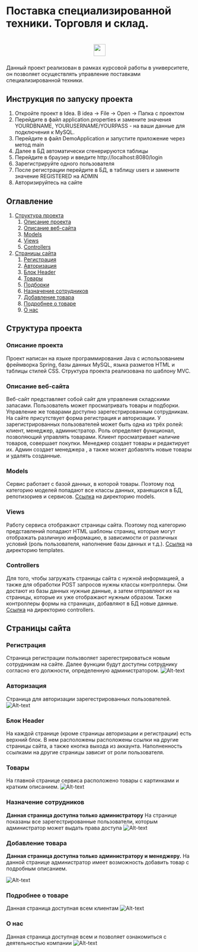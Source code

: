 # Поставка специализированной техники. Торговля и склад.
<h1 align="center"></a> 
<img src="https://github.com/blackcater/blackcater/raw/main/images/Hi.gif" height="32"/></h1>
<h3 align="center"></h3>


Данный проект реализован в рамках курсовой работы в университете, он позволяет осуществлять управление поставками специализированной техники.

##  Инструкция по запуску проекта
1. Откройте проект в Idea. В idea -> File -> Open -> Папка с проектом
2. Перейдите в файл application.properties и замените значения YOURDBNAME, YOURUSERNAME/YOURPASS - на ваши данные для подключения к MySQL.
3. Перейдите в файл DemoApplication и запустите приложение через метод main
4. Далее в БД автоматически сгенерируются таблицы
5. Перейдите в браузер и введите http://localhost:8080/login
6. Зарегистрируйте одного пользователя
7. После регистрации перейдите в БД, в таблицу users и замените значение REGISTERED на ADMIN
8. Авторизируйтесь на сайте

## Оглавление

1. [Структура проекта](#Структура-проекта)
   1. [Описание проекта](#Описание-проекта)
   2. [Описание веб-сайта](#Описание-веб-сайта)
   3. [Models](#Models)
   4. [Views](#Views)
   5. [Controllers](#Controllers)
2. [Страницы сайта](#Страницы-сайта)
   1. [Регистрация](#Регистрация)
   2. [Авторизация](#Авторизация)
   3. [Блок Header ](#Блок-Header)
   4. [Товары](#Товары)
   5. [Подборки](#Подборки)
   6. [Назначение сотрудников](#Назначение-сотрудников)
   7. [Добавление товара](#Добавление-товара)
   8. [Подробнее о товаре](#Подробнее-о-товаре)
   9. [О нас](#О-нас)

## Структура проекта
 
### Описание проекта
Проект написан на языке программирования Java с использованием фреймворка 
Spring, базы данных MySQL, языка разметов HTML и таблицы стилей CSS. 
Структура проекта реализована по шаблону MVC. 
### Описание веб-сайта
Веб-сайт представляет собой сайт для управления складскими запасами. Пользователь может 
просматривать товары и подборки. Управление же товарами доступно
зарегестрированным сотрудникам. На сайте присутствует форма
регистрация и авторизации. У 
зарегистрированных пользователей может быть одна из 
трёх ролей: клиент, менеджер, администратор.
Роль определяет функционал, позволяющий управлять товарами. 
Клиент просматривает наличие товаров, совершает покупки.
Менеджер создает товары и редактирует их.
Админ создает менеджера , а также может 
добавлять новые товары и удалять созданные.
### Models
Сервис работает с базой данных, в которой товары. Поэтому под категорию моделей
попадают все классы данных, 
хранящихся в БД, репотизориев и сервисов. 
[Ссылка](https://github.com/nikitarnsns22/speq/tree/main/src/main/java/com/speq/blog/models) 
на директорию models. 
### Views
Работу сервиса отображают страницы сайта. Поэтому под 
категорию представлений попадают HTML шаблоны страниц,
которые могут отображать различную информацию, в 
зависимости от различных условий (роль пользователя, 
наполнение базы данных и т.д.).
[Ссылка](https://github.com/nikitarnsns22/speq/tree/main/src/main/java/com/speq/blog/repositories)
на директорию templates.
### Controllers
Для того, чтобы загружать страницы сайта с нужной 
информацией, а также для обработки POST запросов 
нужны классы контроллеры. Они достают из
базы данных нужные данные, а затем отправляют их на страницы, 
которые их уже отображают нужным образом. Также 
контроллеры формы на страницах, добавляют в БД новые
данные.
[Ссылка](https://github.com/nikitarnsns22/speq/tree/main/src/main/java/com/speq/blog/controllers)
на директорию controllers.
## Страницы сайта
### Регистрация
Страница регистрации пользволяет зарегестрироваться новым сотрудникам на сайте. 
Далее функции будут доступны сотруднику согласно его должности, 
определенную администратором.
![Alt-text](https://github.com/nikitarnsns22/speq/blob/main/.mvn/wrapper/рег1.jpg)
### Авторизация
Страница для авторизации зарегестрированных пользователей.
![Alt-text](https://github.com/nikitarnsns22/speq/blob/main/.mvn/wrapper/рег.jpg)
### Блок Header 
На каждой странице (кроме страницы авторизации и регистрации) есть 
верхний блок. В нем расположены расположены ссылки на другие страницы сайта,
а также кнопка выхода из аккаунта. Наполненность ссылками на другие страницы 
зависит от роли пользователя.
### Товары
На главной странице сервиса расположено товары с картинками и кратким описанием.
![Alt-text](https://github.com/nikitarnsns22/speq/blob/main/.mvn/wrapper/глав.jpg)

### Назначение сотрудников
**Данная страница доступна только администратору**
На странице показаны все зарегестрированные пользователи, которым администратор может выдать права доступа
![Alt-text](https://github.com/nikitarnsns22/speq/blob/main/.mvn/wrapper/пользователи.jpg)
### Добавление товара
**Данная страница доступна только администратору и менеджеру.**
На данной странице администратор имеет возможность добавить товар с подробным описанием.

![Alt-text](https://github.com/nikitarnsns22/speq/blob/main/.mvn/wrapper/добавление.jpg)


### Подробнее о товаре
Данная страница доступная всем клиентам
![Alt-text](https://github.com/nikitarnsns22/speq/blob/main/.mvn/wrapper/инфо.jpg)

### О нас
Данная страница доступная всем и позволяет ознакомиться с деятельностью компании
![Alt-text](https://github.com/nikitarnsns22/speq/blob/main/.mvn/wrapper/онас.jpg)
